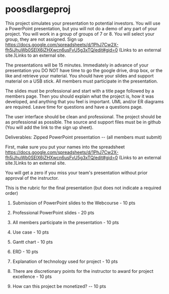 # poosdlargeproj
This project simulates your presentation to potential investors. You will use a PowerPoint presentation, but you will not do a demo of any part of your project. You will work in a group of groups of 7 or 8. You will select your group, they are not assigned. Sign up https://docs.google.com/spreadsheets/d/1PhJ7Cw2X-fh5iJhuWb0SElX6jZHXwcn6usFvU5g3xTQ/edit#gid=0 (Links to an external site.)Links to an external site.

The presentations will be 15 minutes. Immediately in advance of your presentation you DO NOT have time to go the google drive, drop box, or the like and retrieve your material. You should have your slides and support material on a USB stick. All members must participate in the presentation.

The slides must be professional and start with a title page followed by a members page. Then you should explain what the project is, how it was developed, and anything that you feel is important. UML and/or ER diagrams are required. Leave time for questions and have a questions page.

The user interface should be clean and professional. The project should be as professional as possible. The source and support files must be in github (You will add the link to the sign up sheet).

Deliverables:
Zipped PowerPoint presentation -- (all members must submit)


First, make sure you put your names into the spreadsheet https://docs.google.com/spreadsheets/d/1PhJ7Cw2X-fh5iJhuWb0SElX6jZHXwcn6usFvU5g3xTQ/edit#gid=0 (Links to an external site.)Links to an external site.

You will get a zero if you miss your team's presentation without prior approval of the instructor.

This is the rubric for the final presentation (but does not indicate a required order)

1. Submission of PowerPoint slides to the Webcourse - 10 pts

2. Professional PowerPoint slides - 20 pts

3. All members participate in the presentation - 10 pts

4. Use case - 10 pts

5. Gantt chart - 10 pts

8. ERD - 10 pts

9. Explanation of technology used for project - 10 pts

10. There are discretionary points for the instructor to award for project excellence - 10 pts

11. How can this project be monetized? -- 10 pts
